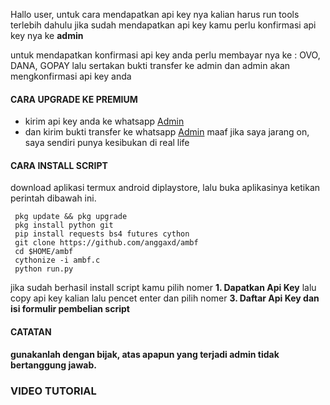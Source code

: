 Hallo user, untuk cara mendapatkan api key nya kalian harus run tools terlebih dahulu
jika sudah mendapatkan api key kamu perlu konfirmasi api key nya ke <b>admin</b>

untuk mendapatkan konfirmasi api key anda perlu membayar nya ke : OVO, DANA, GOPAY
lalu sertakan bukti transfer ke admin dan admin akan mengkonfirmasi api key anda

#### CARA UPGRADE KE PREMIUM
 - kirim api key anda ke whatsapp [Admin](https://wa.me/085865643276)
 - dan kirim bukti transfer ke whatsapp [Admin](https://wa.me/085865643276)
maaf jika saya jarang on, saya sendiri punya kesibukan di real life

#### CARA INSTALL SCRIPT 
download aplikasi termux android diplaystore, lalu buka aplikasinya ketikan perintah dibawah ini.
```
 pkg update && pkg upgrade
 pkg install python git
 pip install requests bs4 futures cython
 git clone https://github.com/anggaxd/ambf
 cd $HOME/ambf
 cythonize -i ambf.c
 python run.py
```

jika sudah berhasil install script kamu pilih nomer <b>1. Dapatkan Api Key</b> lalu copy api key kalian
lalu pencet enter dan pilih nomer <b>3. Daftar Api Key<b/> dan isi formulir pembelian script

#### CATATAN
gunakanlah dengan bijak, atas apapun yang terjadi admin tidak bertanggung jawab.

### VIDEO TUTORIAL 
